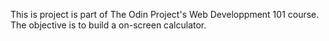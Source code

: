This is project is part of The Odin Project's Web Developpment 101 course. The objective is to build a on-screen calculator.
